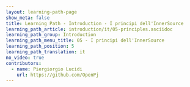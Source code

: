 ```yaml
---
layout: learning-path-page
show_meta: false
title: Learning Path - Introduction - I principi dell'InnerSource
learning_path_article: introduction/it/05-principles.asciidoc
learning_path_group: Introduction
learning_path_menu_title: 05 - I principi dell'InnerSource
learning_path_position: 5
learning_path_translation: it
no_video: true
contributors:
  - name: Piergiorgio Lucidi
    url: https://github.com/OpenPj
---
```

<!--- This file autogenerated from https://github.com/InnerSourceCommons/InnerSourceLearningPath/blob/master/scripts -->